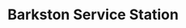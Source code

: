 ---
title: "Barkston Service Station"
url: /barkston/barkston-service-station/
shop: convenience
---